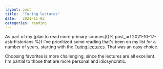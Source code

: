 ```yaml
---
layout: post
title:  "Turing lectures"
date:   2021-11-03
categories: reading
---
```


As part of my [plan to read more primary sources]({% post_url 2021-10-17-ask-historians %}) I've prioritized some reading that's been on my list for a number of years, starting with the [Turing lectures](https://amturing.acm.org/lectures.cfm). That was an easy choice.

Choosing favorites is more challenging, since the lectures are all excellent. I'm partial to those that are more personal and idiosyncratic.

